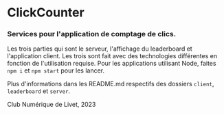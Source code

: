 # ClickCounter

### Services pour l'application de comptage de clics.

Les trois parties qui sont le serveur, l'affichage du leaderboard et l'application client.
Les trois sont fait avec des technologies différentes en fonction de l'utilisation requise.
Pour les applications utilisant Node, faites `npm i` et `npm start` pour les lancer.


Plus d'informations dans les README.md respectifs des dossiers `client`, `leaderboard` et `server`.

Club Numérique de Livet, 2023